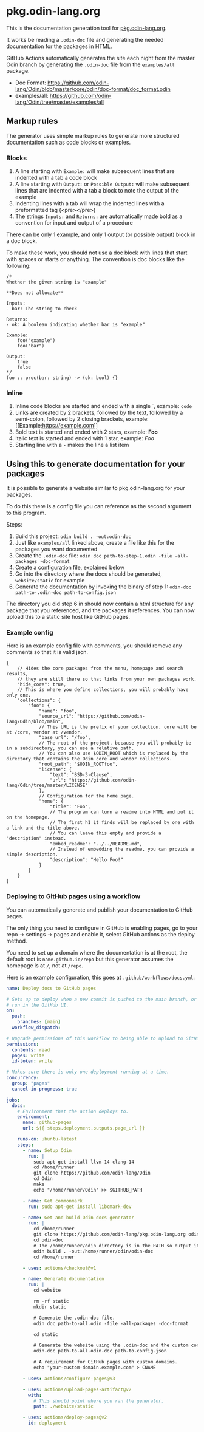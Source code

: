 # pkg.odin-lang.org

This is the documentation generation tool for [pkg.odin-lang.org](https://pkg.odin-lang.org).

It works be reading a `.odin-doc` file and generating the needed documentation for the packages in HTML.

GitHub Actions automatically generates the site each night from the master Odin branch by generating the `.odin-doc` file from the `examples/all` package.

* Doc Format: https://github.com/odin-lang/Odin/blob/master/core/odin/doc-format/doc_format.odin
* examples/all: https://github.com/odin-lang/Odin/tree/master/examples/all

## Markup rules

The generator uses simple markup rules to generate more structured documentation such as code blocks or examples.

### Blocks

1. A line starting with `Example:` will make subsequent lines that are indented with a tab a code block
2. A line starting with `Output:` or `Possible Output:` will make subsequent lines that are indented with a tab a block to note the output of the example
3. Indenting lines with a tab will wrap the indented lines with a preformatted tag (&lt;pre&gt;&lt;/pre&gt;)
4. The strings `Inputs:` and `Returns:` are automatically made bold as a convention for input and output of a procedure

There can be only 1 example, and only 1 output (or possible output) block in a doc block.

To make these work, you should not use a doc block with lines that start with spaces or starts or anything.
The convention is doc blocks like the following:

```odin
/*
Whether the given string is "example"

**Does not allocate**

Inputs:
- bar: The string to check

Returns:
- ok: A boolean indicating whether bar is "example"

Example:
	foo("example")
	foo("bar")

Output:
	true
	false
*/
foo :: proc(bar: string) -> (ok: bool) {}
```

### Inline

1. Inline code blocks are started and ended with a single \`, example: `code`
2. Links are created by 2 brackets, followed by the text, followed by a semi-colon, followed by 2 closing brackets, example: [[Example;https://example.com]]
3. Bold text is started and ended with 2 stars, example: **Foo**
4. Italic text is started and ended with 1 star, example: *Foo*
5. Starting line with a `-` makes the line a list item

## Using this to generate documentation for your packages

It is possible to generate a website similar to pkg.odin-lang.org for your packages.

To do this there is a config file you can reference as the second argument to this program.

Steps:

1. Build this project: `odin build . -out:odin-doc`
2. Just like `examples/all` linked above, create a file like this for the packages you want documented
3. Create the `.odin-doc` file: `odin doc path-to-step-1.odin -file -all-packages -doc-format`
4. Create a configuration file, explained below
5. Go into the directory where the docs should be generated, `website/static` for example
6. Generate the documentation by invoking the binary of step 1: `odin-doc path-to-.odin-doc path-to-config.json`

The directory you did step 6 in should now contain a html structure for any package that you referenced, and the packages it references.
You can now upload this to a static site host like GitHub pages.

### Example config

Here is an example config file with comments, you should remove any comments so that it is valid json.

```jsonc
{
	// Hides the core packages from the menu, homepage and search results,
	// they are still there so that links from your own packages work.
	"hide_core": true,
	// This is where you define collections, you will probably have only one.
	"collections": {
		"foo": {
			"name": "foo",
			"source_url": "https://github.com/odin-lang/Odin/blob/main",
			// This URL is the prefix of your collection, core will be at /core, vendor at /vendor.
			"base_url": "/foo",
			// The root of the project, because you will probably be in a subdirectory, you can use a relative path.
			// You can also use $ODIN_ROOT which is replaced by the directory that contains the Odin core and vendor collections.
			"root_path": "$ODIN_ROOTfoo",
			"license": {
				"text": "BSD-3-Clause",
				"url": "https://github.com/odin-lang/Odin/tree/master/LICENSE"
			},
			// Configuration for the home page.
			"home": {
				"title": "Foo",
				// The program can turn a readme into HTML and put it on the homepage.
				// The first h1 it finds will be replaced by one with a link and the title above.
				// You can leave this empty and provide a "description" instead.
				"embed_readme": "../../README.md",
				// Instead of embedding the readme, you can provide a simple description.
				"description": "Hello Foo!"
			}
		}
	}
}
```

### Deploying to GitHub pages using a workflow

You can automatically generate and publish your documentation to GitHub pages.

The only thing you need to configure in GitHub is enabling pages, go to your repo -> settings -> pages
and enable it, select GitHub actions as the deploy method.

You need to set up a domain where the documentation is at the root, the default root is `name.github.io/repo`
but this generator assumes the homepage is at `/`, not at `/repo`.

Here is an example configuration, this goes at `.github/workflows/docs.yml`:

```yml
name: Deploy docs to GitHub pages

# Sets up to deploy when a new commit is pushed to the main branch, or when you click
# run in the GitHub UI.
on:
  push:
    branches: [main]
  workflow_dispatch:

# Upgrade permissions of this workflow to being able to upload to GitHub pages.
permissions:
  contents: read
  pages: write
  id-token: write

# Makes sure there is only one deployment running at a time.
concurrency:
  group: "pages"
  cancel-in-progress: true

jobs:
  docs:
    # Environment that the action deploys to.
    environment:
      name: github-pages
      url: ${{ steps.deployment.outputs.page_url }}

    runs-on: ubuntu-latest
    steps:
      - name: Setup Odin
        run: |
          sudo apt-get install llvm-14 clang-14
          cd /home/runner
          git clone https://github.com/odin-lang/Odin
          cd Odin
          make
          echo "/home/runner/Odin" >> $GITHUB_PATH

      - name: Get commonmark
        run: sudo apt-get install libcmark-dev

      - name: Get and build Odin docs generator
        run: |
          cd /home/runner
          git clone https://github.com/odin-lang/pkg.odin-lang.org odin-doc
          cd odin-doc
          # The /home/runner/odin directory is in the PATH so output it there.
          odin build . -out:/home/runner/odin/odin-doc
          cd /home/runner

      - uses: actions/checkout@v1

      - name: Generate documentation
        run: |
          cd website

          rm -rf static
          mkdir static

          # Generate the .odin-doc file.
          odin doc path-to-all.odin -file -all-packages -doc-format

          cd static

          # Generate the website using the .odin-doc and the custom configuration.
          odin-doc path-to-all.odin-doc path-to-config.json

          # A requirement for GitHub pages with custom domains.
          echo "your-custom-domain.example.com" > CNAME

      - uses: actions/configure-pages@v3

      - uses: actions/upload-pages-artifact@v2
        with:
          # This should point where you ran the generator.
          path: ./website/static

      - uses: actions/deploy-pages@v2
        id: deployment
```
